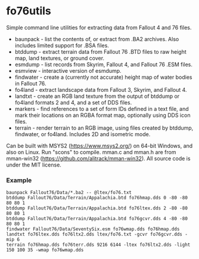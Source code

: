 # fo76utils

Simple command line utilities for extracting data from Fallout 4 and 76 files.

* baunpack - list the contents of, or extract from .BA2 archives. Also includes limited support for .BSA files.
* btddump - extract terrain data from Fallout 76 .BTD files to raw height map, land textures, or ground cover.
* esmdump - list records from Skyrim, Fallout 4, and Fallout 76 .ESM files.
* esmview - interactive version of esmdump.
* findwater - create a (currently not accurate) height map of water bodies in Fallout 76.
* fo4land - extract landscape data from Fallout 3, Skyrim, and Fallout 4.
* landtxt - create an RGB land texture from the output of btddump or fo4land formats 2 and 4, and a set of DDS files.
* markers - find references to a set of form IDs defined in a text file, and mark their locations on an RGBA format map, optionally using DDS icon files.
* terrain - render terrain to an RGB image, using files created by btddump, findwater, or fo4land. Includes 2D and isometric mode.

Can be built with MSYS2 (https://www.msys2.org/) on 64-bit Windows, and also on Linux. Run "scons" to compile. mman.c and mman.h are from mman-win32 (https://github.com/alitrack/mman-win32). All source code is under the MIT license.

### Example

    baunpack Fallout76/Data/*.ba2 -- @ltex/fo76.txt
    btddump Fallout76/Data/Terrain/Appalachia.btd fo76hmap.dds 0 -80 -80 80 80 1
    btddump Fallout76/Data/Terrain/Appalachia.btd fo76ltex.dds 2 -80 -80 80 80 1
    btddump Fallout76/Data/Terrain/Appalachia.btd fo76gcvr.dds 4 -80 -80 80 80 1
    findwater Fallout76/Data/SeventySix.esm fo76wmap.dds fo76hmap.dds
    landtxt fo76ltex.dds fo76ltx2.dds ltex/fo76.txt -gcvr fo76gcvr.dds -mip 6
    terrain fo76hmap.dds fo76terr.dds 9216 6144 -ltex fo76ltx2.dds -light 150 100 35 -wmap fo76wmap.dds

